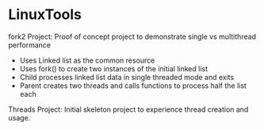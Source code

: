 # LinuxTools

fork2 Project: Proof of concept project to demonstrate single vs multithread performance

- Uses Linked list as the common resource
- Uses fork() to create two instances of the initial linked list
- Child processes linked list data in single threaded mode and exits
- Parent creates two threads and calls functions to process half the list each


Threads Project: Initial skeleton project to experience thread creation and usage.

